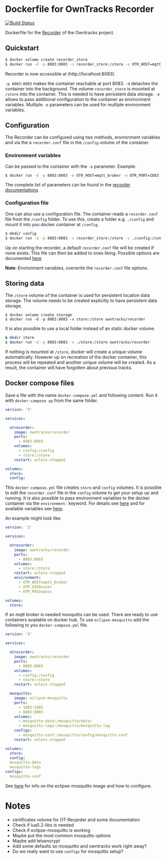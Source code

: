 # Dockerfile for OwnTracks Recorder
[![Build Status](https://travis-ci.com/deisi/docker-ot-recorder.svg?branch=master)](https://travis-ci.com/deisi/docker-ot-recorder)

Dockerfile for the [Recorder](https://github.com/owntracks/recorder) of the
Owntracks project.

## Quickstart
```bash
$ docker volume create recorder_store
$ docker run -d -p 8083:8083 -v recorder_store:/store -e OTR_HOST=mqtt_broker owntracks/recorder
```

Recorder is now accessible at (http://localhost:8083). 

`-p 8083:8083` makes the container reachable at port 8083. `-d` detaches the
container into the background. The volume `recorder_store` is mounted at
`/store` into the container. This is needed to have persistent data storage.
`-e` allows to pass additional configuration to the container as
environment variables. Multiple `-e` parameters can be used for multiple
environment variables.

## Configuration
The Recorder can be configured using two methods, environment variables and
via the a `recorder.conf` file in the `/config` volume of the container.

### Environment variables
Can be passed to the container with the `-e` parameter. Example:
```bash
$ docker run -d -p 8083:8083 -e OTR_HOST=mqtt_broker -e OTR_PORT=1883 -e OTR_USER=user -3 OTR_PASS=pass owntracks/recorder 
```

The complete list of parameters can be found in the [recorder
documentations](https://github.com/owntracks/recorder/blob/master/README.md#configuration-file)

### Configuration file
One can also use a configuration file. The container reads a `recorder.conf`
file from the `/config` folder. To use this, create a folder e.g. `./config` and
mount it into you docker container at `/config`.

```bash
$ mkdir config
$ docker run -d -p 8083:8083 -v recorder_store:/store -v ./config:/config owntracks/recorder
```

Up on starting the recorder, a default `recorder.conf` file will be created if
none exists. This file can then be added to ones liking. Possible options are
documented
[here](https://github.com/owntracks/recorder/blob/master/README.md#configuration-file)

**Note**: Environment variables, overwrite the `recorder.conf` file options.

## Storing data
The `/store` volume of the container is used for persistent location data
storage. The volume needs to be created explicitly to have persistent data
storage.

```
$ docker volume create storage
$ docker run -d -p 8083:8083 -v store:/store owntracks/recorder
```
It is also possible to use a local folder instead of an static docker volume.
```bash
& mkdir store
$ docker run -d -p 8083:8083 -v ./store:/store owntracks/recorder
```

If nothing is mounted at `/store`, docker will create a unique volume
automatically. However up on recreation of the docker container, this process
will be repeated and another unique volume will be created. As a result, the
container will have forgotten about previous tracks.

## Docker compose files
Save a file with the name `docker-compose.yml` and following content. Run it
with `docker-compose up` from the same folder.

``` yaml
version: '3'

services:

  otrecorder:
    image: owntracks/recorder
    ports:
      - 8083:8083
    volumes:
      - config:/config
      - store:/store
    restart: unless-stopped

volumes:
  store:
  config:

```

This `docker-compose.yml` file creates `store` and `config` volumes. It is
possible to edit the `recorder.conf` file in the `config` volume to get your
setup up and running. It is also possible to pass environment variables to the
docker container via the `environment:` keyword. For details see
[here](https://docs.docker.com/compose/environment-variables/) and for available
variables see
[here](https://github.com/owntracks/recorder/blob/master/README.md#configuration-file).

An example might look like:

``` yaml
version: '3'

services:

  otrecorder:
    image: owntracks/recorder
    ports:
      - 8083:8083
    volumes:
      - store:/store
    restart: unless-stopped
    environment:
      - OTR_HOST=mqtt_broker
      - OTR_USER=user
      - OTR_PASS=pass

volumes:
  store:

```

If an mqtt broker is needed mosquitto can be used. There are ready to use
containers available on docker hub. To use `eclipse-mosquitto` add the following
to you `docker-compose.yml` file.

``` yaml
version: '3'

services:

  otrecorder:
    image: owntracks/recorder
    ports:
      - 8083:8083
    volumes:
      - config:/config
      - store:/store
    restart: unless-stopped

  mosquitto:
    image: eclipse-mosquitto
    ports:
      - 1883:1883
      - 8883:8883
    volumes:
      - mosquitto-data:/mosquitto/data/
      - mosquitto-logs:/mosquitto/mosquitto.log
    configs:
      - mosquitto-conf:/mosquitto/config/mosquitto.conf
    restart: unless-stopped

volumes:
  store:
  config:
  mosquitto-data
  mosquitto-logs
configs:
  mosquitto-conf
```
See [here](https://hub.docker.com/_/eclipse-mosquitto) for info on the eclipse-mosquitto image and how to configure.

# Notes
- certificates volume for OT-Recprder and some documentation
- Check if lua5.2-libs is needed
- Check if eclipse-mosquitto is working
- Maybe put the most common mosquitto options
- Maybe add letsencrypt
- Add some defaults so mosquitto and owntracks work right away?
- Do we really want to use `configs` for mosquitto setup?

